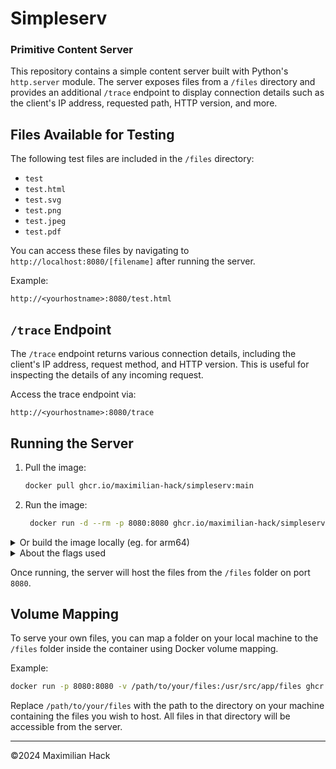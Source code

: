 # Simpleserv
### Primitive Content Server

This repository contains a simple content server built with Python's `http.server` module. The server exposes files from a `/files` directory and provides an additional `/trace` endpoint to display connection details such as the client's IP address, requested path, HTTP version, and more.

## Files Available for Testing

The following test files are included in the `/files` directory:
- `test`
- `test.html`
- `test.svg`
- `test.png`
- `test.jpeg`
- `test.pdf`

You can access these files by navigating to `http://localhost:8080/[filename]` after running the server.

Example:
```
http://<yourhostname>:8080/test.html
```

## `/trace` Endpoint

The `/trace` endpoint returns various connection details, including the client's IP address, request method, and HTTP version. This is useful for inspecting the details of any incoming request.

Access the trace endpoint via:
```
http://<yourhostname>:8080/trace
```

## Running the Server

1. Pull the image:
    ```bash
    docker pull ghcr.io/maximilian-hack/simpleserv:main
    ```
    
2. Run the image:
   ```bash
    docker run -d --rm -p 8080:8080 ghcr.io/maximilian-hack/simpleserv:main
    ```
   

<details>
<summary>Or build the image locally (eg. for arm64)</summary>
    
1. Build the Docker image:
    ```bash
    docker build -t simpleserv .
    ```

2. Run the Docker container:
    ```bash
    docker run -d --rm -p 8080:8080 simpleserv
    ```
    
</details>

<details>
    
<summary>About the flags used</summary>

`-d`: do not attach/show logs

`--rm`: auto remove container when stopped

`-p 8080:8080`: map host port on container port; `[hostport]:8080`

</details>

Once running, the server will host the files from the `/files` folder on port `8080`.

## Volume Mapping

To serve your own files, you can map a folder on your local machine to the `/files` folder inside the container using Docker volume mapping.

Example:
```bash
docker run -p 8080:8080 -v /path/to/your/files:/usr/src/app/files ghcr.io/maximilian-hack/simpleserv:main
```

Replace `/path/to/your/files` with the path to the directory on your machine containing the files you wish to host. All files in that directory will be accessible from the server.

---
©2024 Maximilian Hack
